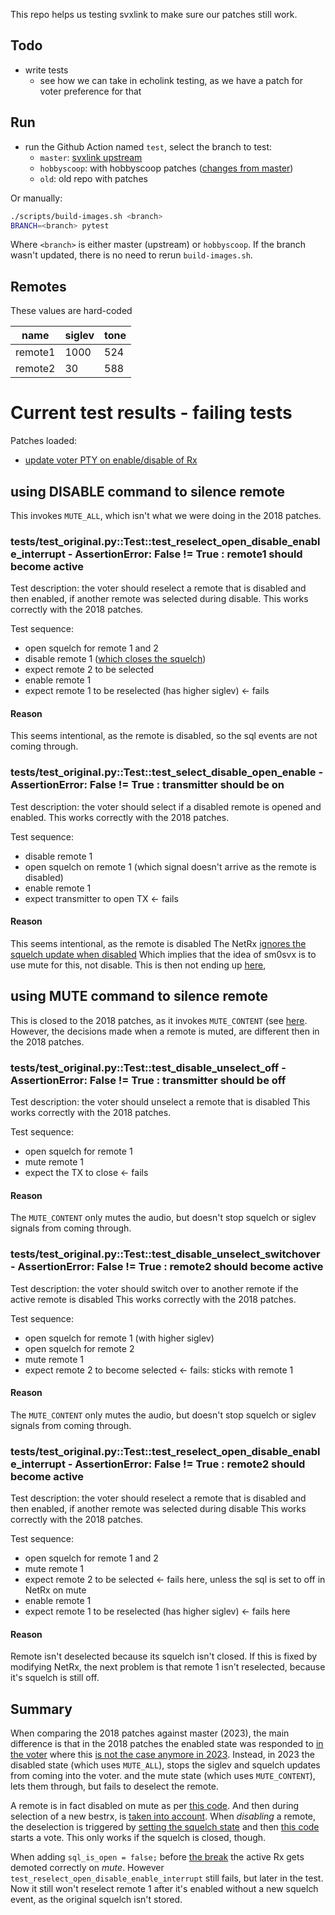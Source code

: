 This repo helps us testing svxlink to make sure our patches still work.

## Todo
* write tests
  * see how we can take in echolink testing, as we have a patch for voter preference for that

## Run
* run the Github Action named `test`, select the branch to test:
  * `master`: [svxlink upstream](https://github.com/sm0svx/svxlink)
  * `hobbyscoop`: with hobbyscoop patches ([changes from master](https://github.com/sm0svx/svxlink/compare/master...hobbyscoop:svxlink:hobbyscoop))
  * `old`: old repo with patches

Or manually:
```bash
./scripts/build-images.sh <branch>
BRANCH=<branch> pytest
```
Where `<branch>` is either master (upstream) or `hobbyscoop`.
If the branch wasn't updated, there is no need to rerun `build-images.sh`.

## Remotes
These values are hard-coded

| name    | siglev | tone |
|---------|--------|------|
| remote1 | 1000   | 524  |
| remote2 | 30     | 588  |

# Current test results - failing tests
Patches loaded:
 * [update voter PTY on enable/disable of Rx](https://github.com/sm0svx/svxlink/commit/12d0676785bcbf1c4b4297428ebd314f39ffd935)

## using DISABLE command to silence remote
This invokes `MUTE_ALL`, which isn't what we were doing in the 2018 patches.

### tests/test_original.py::Test::test_reselect_open_disable_enable_interrupt - AssertionError: False != True : remote1 should become active
Test description: the voter should reselect a remote that is disabled and then enabled, if another remote was selected during disable.
This works correctly with the 2018 patches.

Test sequence:
* open squelch for remote 1 and 2
* disable remote 1 ([which closes the squelch](https://github.com/sm0svx/svxlink/blob/8493ff1c66236e1d058306a7105f7303e3285d90/src/svxlink/trx/NetRx.cpp#L258))
* expect remote 2 to be selected
* enable remote 1
* expect remote 1 to be reselected (has higher siglev) <- fails

#### Reason
This seems intentional, as the remote is disabled, so the sql events are not coming through.

### tests/test_original.py::Test::test_select_disable_open_enable - AssertionError: False != True : transmitter should be on
Test description: the voter should select if a disabled remote is opened and enabled.
This works correctly with the 2018 patches.

Test sequence:
* disable remote 1
* open squelch on remote 1 (which signal doesn't arrive as the remote is disabled)
* enable remote 1
* expect transmitter to open TX <- fails

#### Reason
This seems intentional, as the remote is disabled
The NetRx [ignores the squelch update when disabled](https://github.com/sm0svx/svxlink/blob/8493ff1c66236e1d058306a7105f7303e3285d90/src/svxlink/trx/NetRx.cpp#L443)
Which implies that the idea of sm0svx is to use mute for this, not disable.
This is then not ending up [here](https://github.com/sm0svx/svxlink/blob/8493ff1c66236e1d058306a7105f7303e3285d90/src/svxlink/trx/Voter.cpp#L650),

## using MUTE command to silence remote
This is closed to the 2018 patches, as it invokes `MUTE_CONTENT` (see [here]([here](https://github.com/hsmade/svxlink/blame/master/src/svxlink/trx/Voter.cpp#L192)).
However, the decisions made when a remote is muted, are different then in the 2018 patches.

### tests/test_original.py::Test::test_disable_unselect_off - AssertionError: False != True : transmitter should be off
Test description: the voter should unselect a remote that is disabled
This works correctly with the 2018 patches.

Test sequence:
* open squelch for remote 1
* mute remote 1
* expect the TX to close <- fails

#### Reason
The `MUTE_CONTENT` only mutes the audio, but doesn't stop squelch or siglev signals from coming through.

### tests/test_original.py::Test::test_disable_unselect_switchover - AssertionError: False != True : remote2 should become active
Test description: the voter should switch over to another remote if the active remote is disabled
This works correctly with the 2018 patches.

Test sequence:
* open squelch for remote 1 (with higher siglev)
* open squelch for remote 2
* mute remote 1
* expect remote 2 to become selected <- fails: sticks with remote 1

#### Reason
The `MUTE_CONTENT` only mutes the audio, but doesn't stop squelch or siglev signals from coming through.

### tests/test_original.py::Test::test_reselect_open_disable_enable_interrupt - AssertionError: False != True : remote2 should become active
Test description: the voter should reselect a remote that is disabled and then enabled, if another remote was selected during disable
This works correctly with the 2018 patches.

Test sequence:
* open squelch for remote 1 and 2
* mute remote 1
* expect remote 2 to be selected <- fails here, unless the sql is set to off in NetRx on mute
* enable remote 1
* expect remote 1 to be reselected (has higher siglev) <- fails here

#### Reason
Remote isn't deselected because its squelch isn't closed. If this is fixed by modifying NetRx, 
the next problem is that remote 1 isn't reselected, because it's squelch is still off.

## Summary
When comparing the 2018 patches against master (2023), the main difference is that in the 2018 patches the enabled state
was responded to [in the voter](https://github.com/hsmade/svxlink/blob/master/src/svxlink/trx/Voter.cpp#L809) where this
[is not the case anymore in 2023](https://github.com/sm0svx/svxlink/blob/master/src/svxlink/trx/Voter.cpp#L818).
Instead, in 2023 the disabled state (which uses `MUTE_ALL`), stops the siglev and squelch updates from coming into the voter.
and the mute state (which uses `MUTE_CONTENT`), lets them through, but fails to deselect the remote.

A remote is in fact disabled on mute as per [this code](https://github.com/sm0svx/svxlink/blob/master/src/svxlink/trx/Voter.cpp#L1392C5-L1392C17).
And then during selection of a new bestrx, is [taken into account](https://github.com/sm0svx/svxlink/blob/master/src/svxlink/trx/Voter.cpp#L751).
When *disabling* a remote, the deselection is triggered by [setting the squelch state](https://github.com/sm0svx/svxlink/blob/master/src/svxlink/trx/NetRx.cpp#L256-L262)
and then [this code](https://github.com/sm0svx/svxlink/blob/master/src/svxlink/trx/Voter.cpp#L829) starts a vote.
This only works if the squelch is closed, though.

When adding `sql_is_open = false;` before [the break](https://github.com/sm0svx/svxlink/blob/8493ff1c66236e1d058306a7105f7303e3285d90/src/svxlink/trx/NetRx.cpp#L253)
the active Rx gets demoted correctly on *mute*.
However `test_reselect_open_disable_enable_interrupt` still fails, but later in the test. Now it still won't reselect remote 1 after it's
enabled without a new squelch event, as the original squelch isn't stored. 

